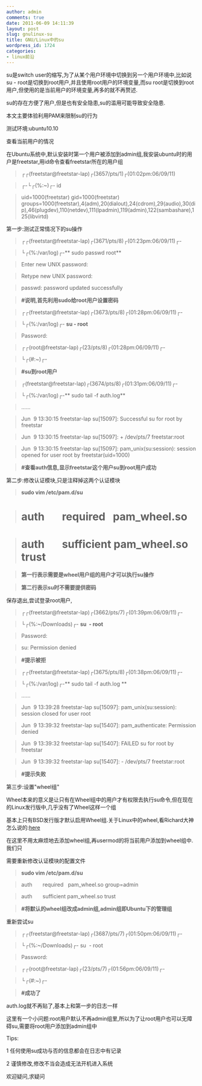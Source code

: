 ```yaml
---
author: admin
comments: true
date: 2011-06-09 14:11:39
layout: post
slug: gnulinux-su
title: GNU/Linux中的su
wordpress_id: 1724
categories:
- linux前沿
---
```


su是switch user的缩写,为了从某个用户环境中切换到另一个用户环境中,比如说su - root是切换到root用户,并且使用root用户的环境变量,而su root是切换到root用户,但使用的是当前用户的环境变量,再多的就不再赘述.





su的存在方便了用户,但是也有安全隐患,su的滥用可能导致安全隐患.





  






本文主要体验利用PAM来限制su的行为





  






测试环境:ubuntu10.10





查看当前用户的情况





在Ubuntu系统中,默认安装时第一个用户被添加到admin组,我安装ubuntu时的用户是freetstar,用id命令查看freetstar所在的用户组





> ┌┌(freetstar@freetstar-lap)┌(3657/pts/1)┌(01:02pm:06/09/11)
> 
> 


> 
> ┌-└┌(%:~)┌- id
> 
> 


> 
> uid=1000(freetstar) gid=1000(freetstar) groups=1000(freetstar),4(adm),20(dialout),24(cdrom),29(audio),30(dip),46(plugdev),110(netdev),111(lpadmin),119(admin),122(sambashare),125(libvirtd)
> 
> 












第一步:测试正常情况下的su操作





> ┌┌(freetstar@freetstar-lap)┌(3671/pts/8)┌(01:23pm:06/09/11)┌-
> 
> 


> 
> └┌(%:/var/log)┌-** sudo passwd root**
> 
> 


> 
> Enter new UNIX password:
> 
> 


> 
> Retype new UNIX password:
> 
> 


> 
> passwd: password updated successfully
> 
> 


> 
> **#说明,首先利用sudo给root用户设置密码**
> 
> 


> 
> ┌┌(freetstar@freetstar-lap)┌(3673/pts/8)┌(01:28pm:06/09/11)┌-
> 
> 


> 
> └┌(%:/var/log)┌- **su - root**
> 
> 


> 
> Password:
> 
> 


> 
> ┌┌(root@freetstar-lap)┌(23/pts/8)┌(01:28pm:06/09/11)┌-
> 
> 


> 
> └┌(#:~)┌-
> 
> 


> 
> **#su到root用户**
> 
> 

> 
> 

> 
> ┌(freetstar@freetstar-lap)┌(3674/pts/8)┌(01:31pm:06/09/11)┌-
> 
> 

> 
> └┌(%:/var/log)┌-** sudo tail -f auth.log**
> 
> 

> 
> ......
> 
> 

> 
> 

> 
> 

> 
> Jun  9 13:30:15 freetstar-lap su[15097]: Successful su for root by freetstar
> 
> 

> 
> Jun  9 13:30:15 freetstar-lap su[15097]: + /dev/pts/7 freetstar:root
> 
> 

> 
> Jun  9 13:30:15 freetstar-lap su[15097]: pam_unix(su:session): session opened for user root by freetstar(uid=1000)
> 
> 

> 
> 

> 
> **#查看auth信息,显示freetstar这个用户su到root用户成功**
> 
> 





第二步:修改认证模块,只是注释掉这两个认证模块




> 

> 
> 

> 
> **sudo vim /etc/pam.d/su**
> 
> 

> 
> 

> 
> # auth       required   pam_wheel.so
> 
> 

> 
> # auth       sufficient pam_wheel.so trust
> 
> 

> 
> **第一行表示需要是wheel用户组的用户才可以执行su操作**
> 
> 

> 
> **第二行表示su时不需要提供密码**
> 
> 

> 
> 

> 
> 






保存退出,尝试登录root用户,





> ┌┌(freetstar@freetstar-lap)┌(3662/pts/7)┌(01:39pm:06/09/11)┌-
> 
> 


> 
> └┌(%:~/Downloads)┌- **su  - root**
> 
> 


> 
> Password:
> 
> 


> 
> su: Permission denied
> 
> 


> 
> **#提示被拒**
> 
> 


> 
> ┌┌(freetstar@freetstar-lap)┌(3675/pts/8)┌(01:38pm:06/09/11)┌-
> 
> 


> 
> └┌(%:/var/log)┌-** sudo tail -f auth.log **
> 
> 


> 
> ......
> 
> 


> 
> Jun  9 13:39:28 freetstar-lap su[15097]: pam_unix(su:session): session closed for user root
> 
> 


> 
> Jun  9 13:39:32 freetstar-lap su[15407]: pam_authenticate: Permission denied
> 
> 


> 
> Jun  9 13:39:32 freetstar-lap su[15407]: FAILED su for root by freetstar
> 
> 


> 
> Jun  9 13:39:32 freetstar-lap su[15407]: - /dev/pts/7 freetstar:root
> 
> 


> 
> **#提示失败**





第三步:设置"wheel组"





Wheel本来的意义是让只有在Wheel组中的用户才有权限去执行su命令,但在现在的Linux发行版中,几乎没有了Wheel这样一个组





  






基本上只有BSD发行版才默认启用Wheel组.关于Linux中的wheel,看Richard大神怎么说的:[here](http://www.gnu.org/software/coreutils/manual/html_node/su-invocation.html)





在这里不用太麻烦地去添加wheel组,再usermod的将当前用户添加到wheel组中.我们只





需要重新修改认证模块的配置文件





  






> 

> 
> **sudo vim /etc/pam.d/su**
> 
> 

> 
> 

> 
> auth       required   pam_wheel.so group=admin
> 
> 

> 
> 

> 
> auth       sufficient pam_wheel.so trust
> 
> 

> 
> **#将默认的wheel组改成admin组,admin组即Ubuntu下的管理组**
> 
> 






  






重新尝试su





  






> ┌┌(freetstar@freetstar-lap)┌(3687/pts/7)┌(01:50pm:06/09/11)┌-
> 
> 


> 
> └┌(%:~/Downloads)┌- su  - root
> 
> 


> 
> Password:
> 
> 


> 
> ┌┌(root@freetstar-lap)┌(23/pts/7)┌(01:56pm:06/09/11)┌-
> 
> 


> 
> └┌(#:~)┌-
> 
> 


> 
> **#成功了**
> 
> 






  






auth.log就不再贴了,基本上和第一步的日志一样





这里有一个小问题:root用户默认不再admin组里,所以为了让root用户也可以无障碍su,需要将root用户添加到admin组中





  






Tips:





1 任何使用su成功与否的信息都会在日志中有记录





2 谨慎修改,修改不当会造成无法开机进入系统





  






欢迎疑问,求疑问





  






  






  

